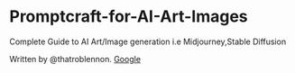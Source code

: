 # Promptcraft-for-AI-Art-Images
Complete Guide to AI Art/Image generation i.e Midjourney,Stable Diffusion

Written by @thatroblennon. [Google](https://www.google.com)
